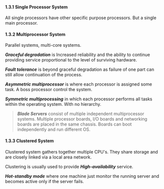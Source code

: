 
#### 1.3.1 Single Processor System

All single processors have other specific purpose processors. But a single main processor.


#### 1.3.2 Multiprocessor System

Parallel systems, multi-core systems.

***Graceful degradation*** is Increased reliability and the ability to continue providing service proportional to the level of surviving hardware.

***Fault tolerance*** is beyond graceful degradation as failure of one part can still allow continuation of the process.

***Asymmetric multiprocessor*** is where each processor is assigned some task. A boss processor control the system.

***Symmetric multiprocessing*** in which each processor performs all tasks within the operating system. With no hierarchy.

> ***Blade Servers*** consist of multiple independent multiprocessor systems. Multiple processor boards, I/O boards and networking boards are placed in the same chassis. Boards can boot independently and run different OS.


#### 1.3.3 Clustered System

Clustered system gathers together multiple CPU's. They share storage and are closely linked via a local area network.

Clustering is usually used to provide ***High-availability*** service.

***Hot-standby mode*** where one machine just monitor the running server and becomes active only if the server fails.


